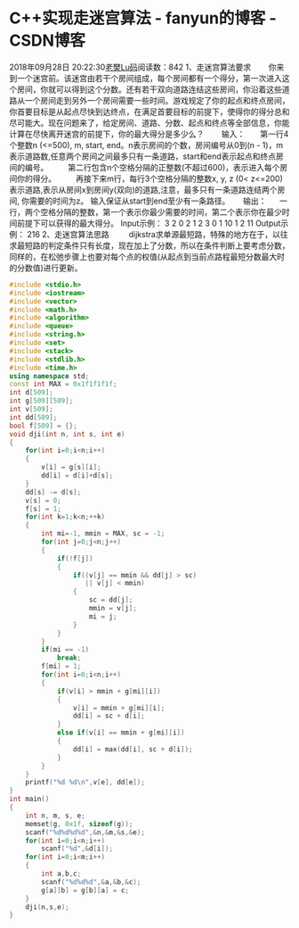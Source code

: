 # C++实现走迷宫算法 - fanyun的博客 - CSDN博客
2018年09月28日 20:22:30[老樊Lu码](https://me.csdn.net/fanyun_01)阅读数：842
1、走迷宫算法要求
       你来到一个迷宫前。该迷宫由若干个房间组成，每个房间都有一个得分，第一次进入这个房间，你就可以得到这个分数。还有若干双向道路连结这些房间，你沿着这些道路从一个房间走到另外一个房间需要一些时间。游戏规定了你的起点和终点房间，你首要目标是从起点尽快到达终点，在满足首要目标的前提下，使得你的得分总和尽可能大。现在问题来了，给定房间、道路、分数、起点和终点等全部信息，你能计算在尽快离开迷宫的前提下，你的最大得分是多少么？
       输入：
      第一行4个整数n (<=500), m, start, end。n表示房间的个数，房间编号从0到(n - 1)，m表示道路数,任意两个房间之间最多只有一条道路，start和end表示起点和终点房间的编号。 
       第二行包含n个空格分隔的正整数(不超过600)，表示进入每个房间你的得分。 
       再接下来m行，每行3个空格分隔的整数x, y, z (0< z<=200)表示道路,表示从房间x到房间y(双向)的道路,注意，最多只有一条道路连结两个房间, 你需要的时间为z。 输入保证从start到end至少有一条路径。
     输出：
     一行，两个空格分隔的整数，第一个表示你最少需要的时间，第二个表示你在最少时间前提下可以获得的最大得分。
Input示例：
3 2 0 2
1 2 3
0 1 10
1 2 11
Output示例：
216
2、走迷宫算法思路
        dijkstra求单源最短路，特殊的地方在于，以往求最短路的判定条件只有长度，现在加上了分数，所以在条件判断上要考虑分数，同样的，在松弛步骤上也要对每个点的权值(从起点到当前点路程最短分数最大时的分数值)进行更新。 
```cpp
#include <stdio.h>
#include <iostream>
#include <vector>
#include <math.h>
#include <algorithm>
#include <queue>
#include <string.h>
#include <set>
#include <stack>
#include <stdlib.h>
#include <time.h>
using namespace std;
const int MAX = 0x1f1f1f1f;
int d[509];
int g[509][509];
int v[509];
int dd[509];
bool f[509] = {};
void dji(int n, int s, int e)
{
    for(int i=0;i<n;i++)
    {
        v[i] = g[s][i];
        dd[i] = d[i]+d[s];
    }
    dd[s] -= d[s];
    v[s] = 0;
    f[s] = 1;
    for(int k=1;k<n;++k)
    {
        int mi=-1, mmin = MAX, sc = -1;
        for(int j=0;j<n;j++)
        {
            if(!f[j])
            {
                if((v[j] == mmin && dd[j] > sc)
                   || v[j] < mmin)
                {
                    sc = dd[j];
                    mmin = v[j];
                    mi = j;
                }
            }
        }
        if(mi == -1)
            break;
        f[mi] = 1;
        for(int i=0;i<n;i++)
        {
            if(v[i] > mmin + g[mi][i])
            {
                v[i] = mmin + g[mi][i];
                dd[i] = sc + d[i];
            }
            else if(v[i] == mmin + g[mi][i])
            {
                dd[i] = max(dd[i], sc + d[i]);
            }
        }
    }
    printf("%d %d\n",v[e], dd[e]);
}
int main()
{
    int n, m, s, e;
    memset(g, 0x1f, sizeof(g));
    scanf("%d%d%d%d",&n,&m,&s,&e);
    for(int i=0;i<n;i++)
        scanf("%d",&d[i]);
    for(int i=0;i<m;i++)
    {
        int a,b,c;
        scanf("%d%d%d",&a,&b,&c);
        g[a][b] = g[b][a] = c;
    }
    dji(n,s,e);
}
```
